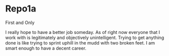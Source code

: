 # Repo1a
First and Only


I really hope to have a better job someday. As of right now everyone that I work with is legitimately and objectively unintelligent. Trying to get anything done is like trying to sprint uphill in the mudd with two broken feet. I am smart enough to have a decent career. 
